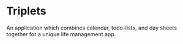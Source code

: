 # Triplets

An application which combines calendar, todo-lists, and day sheets together for a unique life management app.
